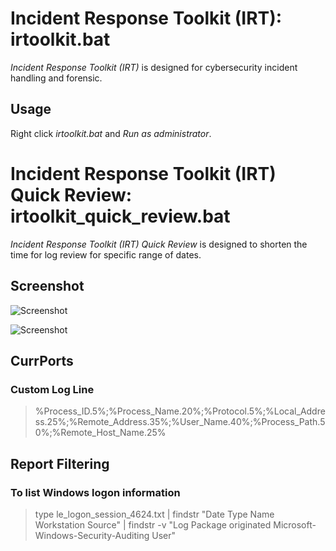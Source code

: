 # Incident Response Toolkit (IRT): irtoolkit.bat
*Incident Response Toolkit (IRT)* is designed for cybersecurity incident handling and forensic.


## Usage
Right click *irtoolkit.bat* and *Run as administrator*.

# Incident Response Toolkit (IRT) Quick Review: irtoolkit_quick_review.bat
*Incident Response Toolkit (IRT) Quick Review* is designed to shorten the time for log review for specific range of dates. 

## Screenshot

![Screenshot](https://1.bp.blogspot.com/-A3ucfFspIqw/XfmfvaTEe7I/AAAAAAAACII/2eSCseEyK_0ba1zLse2HT51ojpKPszvSgCLcBGAsYHQ/s1600/Picture1.png)

![Screenshot](https://1.bp.blogspot.com/-gy_I7Xq1PVM/Xfmf0ioqQYI/AAAAAAAACIM/MZ_V9ai4upAzCdWD74MePs-gFdwObQ4owCLcBGAsYHQ/s1600/Picture2.png)

## CurrPorts
### Custom Log Line
> %Process_ID.5%;%Process_Name.20%;%Protocol.5%;%Local_Address.25%;%Remote_Address.35%;%User_Name.40%;%Process_Path.50%;%Remote_Host_Name.25%


## Report Filtering
### To list Windows logon information
> type le_logon_session_4624.txt | findstr "Date Type Name Workstation Source" | findstr -v "Log Package originated Microsoft-Windows-Security-Auditing User"
